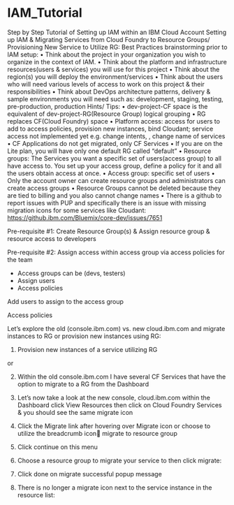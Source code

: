 # IAM_Tutorial
Step by Step Tutorial of Setting up IAM within an IBM Cloud Account
Setting up IAM & Migrating Services from Cloud Foundry to Resource Groups/ Provisioning New Service to Utilize RG:
Best Practices brainstorming prior to IAM setup:
•	Think about the project in your organization you wish to organize in the context of IAM.
•	Think about the platform and infrastructure resources(users & services) you will use for this project
•	Think about the region(s) you will deploy the environment/services
•	Think about the users who will need various levels of access to work on this project & their responsibilities
•	Think about DevOps architecture patterns, delivery & sample environments you will need such as: development, staging, testing, pre-production, production
Hints/ Tips:
•	dev-project-CF space is the equivalent of dev-project-RG(Resource Group) logical grouping
•	RG replaces CF(Cloud Foundry) space 
•	Platform access: access for users to add to access policies, provision new instances, bind Cloudant; service access not implemented yet e.g. change intents, , change name of services
•	CF Applications do not get migrated, only CF Services 
•	If you are on the Lite plan, you will have only one default RG called “default”
•	Resource groups: The Services you want a specific set of users(access group) to all have access to. You set up your access group, define a policy for it and all the users obtain access at once.
•	Access group: specific set of users
•	Only the account owner can create resource groups and administrators can create access groups
•	Resource Groups cannot be deleted because they are tied to billing and you also cannot change names
•	There is a github to report issues with PUP and specifically there is an issue with missing migration icons for some services like Cloudant: https://github.ibm.com/Bluemix/core-dev/issues/7651








Pre-requisite #1: Create Resource Group(s) & Assign resource group & resource access to developers

   

 

Pre-requisite #2: Assign access within access group via access policies for the team
-	Access groups can be (devs, testers) 
-	Assign users
-	Access policies


 


   
 
 

 

Add users to assign to the access group
   
 


Access policies
 

  
 



 

 
   

 



Let’s explore the old (console.ibm.com) vs. new cloud.ibm.com and migrate instances to RG or provision new instances using RG:


1.	Provision new instances of a service utilizing RG
  

or 

2.	Within the old console.ibm.com I have several CF Services that have the option to migrate to a RG  from the Dashboard

 

3.	Let’s now take a look at the new console, cloud.ibm.com within the Dashboard click View Resources then click on Cloud Foundry Services & you should see the same migrate icon
 
 



4.	Click the Migrate link after hovering over Migrate icon or choose to utilize the breadcrumb icon migrate to resource group   




5.	Click continue on this menu 
6.	Choose a resource group to migrate your service to then click migrate:  
7.	Click done on migrate successful popup message
 
8.	There is no longer a migrate icon next to the service instance in the resource list:
 





